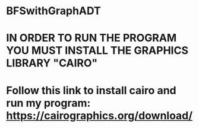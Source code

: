 # BFSwithGraphADT
# IN ORDER TO RUN THE PROGRAM YOU MUST INSTALL THE GRAPHICS LIBRARY "CAIRO" 
# Follow this link to install cairo and run my program: https://cairographics.org/download/
